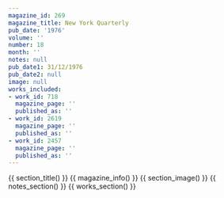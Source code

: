 ```yaml
---
magazine_id: 269
magazine_title: New York Quarterly
pub_date: '1976'
volume: ''
number: 18
month: ''
notes: null
pub_date1: 31/12/1976
pub_date2: null
image: null
works_included:
- work_id: 718
  magazine_page: ''
  published_as: ''
- work_id: 2619
  magazine_page: ''
  published_as: ''
- work_id: 2457
  magazine_page: ''
  published_as: ''
---
```


{{ section_title() }}
{{ magazine_info() }}
{{ section_image() }}
{{ notes_section() }}
{{ works_section() }}

